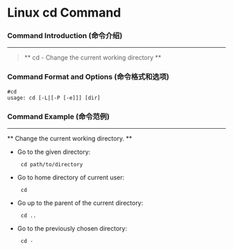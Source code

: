 # Linux cd Command
### Command Introduction (命令介绍)
-------------------
> ** cd - Change the current working directory ** 

### Command Format and Options (命令格式和选项)
```
#cd
usage: cd [-L|[-P [-e]]] [dir]
```

### Command Example (命令范例)
-------------------
** Change the current working directory. **

- Go to the given directory:

  ` cd path/to/directory`

- Go to home directory of current user:

  ` cd`

- Go up to the parent of the current directory:

  ` cd ..`

- Go to the previously chosen directory:

  ` cd -`
